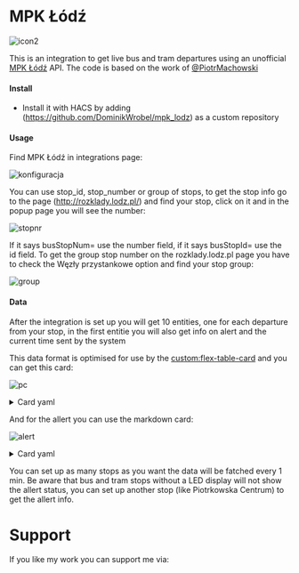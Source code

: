 # MPK Łódź

![icon2](https://github.com/user-attachments/assets/f781b344-b2f0-4107-873e-b159c66fdcb9)

This is an integration to get live bus and tram departures using an unofficial [MPK Łódź](https://www.mpk.lodz.pl/) API. The code is based on the work of [@PiotrMachowski](https://github.com/PiotrMachowski/Home-Assistant-custom-components-MPK-Lodz)

#### Install

- Install it with HACS by adding (https://github.com/DominikWrobel/mpk_lodz) as a custom repository

#### Usage

Find MPK Łódź in integrations page:

![konfiguracja](https://github.com/user-attachments/assets/c07bda54-d290-4cb9-8e08-61fd1413d892)

You can use stop_id, stop_number or group of stops, to get the stop info go to the page (http://rozklady.lodz.pl/) and find your stop, click on it and in the popup page you will see the number:

![stopnr](https://github.com/user-attachments/assets/3f782c06-be82-40d0-a38a-af9ca50045ac)

If it says busStopNum= use the number field, if it says busStopId= use the id field. To get the group stop number on the rozklady.lodz.pl page you have to check the Węzły przystankowe option and find your stop group:

![group](https://github.com/user-attachments/assets/431dadd6-453d-4966-a78e-355d195eabf5)


#### Data

After the integration is set up you will get 10 entities, one for each departure from your stop, in the first entitie you will also get info on alert and the current time sent by the system

This data format is optimised for use by the [custom:flex-table-card](https://github.com/custom-cards/flex-table-card) and you can get this card:

![pc](https://github.com/user-attachments/assets/9838b462-210e-4dfd-8657-5dbca5fba444)

<details>
<summary>Card yaml</summary>
  
```
type: custom:flex-table-card
entities:
  include:
    - sensor.mpk_lodz_group_1_piotrkowska_centrum_0
    - sensor.mpk_lodz_group_1_piotrkowska_centrum_1
    - sensor.mpk_lodz_group_1_piotrkowska_centrum_2
    - sensor.mpk_lodz_group_1_piotrkowska_centrum_3
    - sensor.mpk_lodz_group_1_piotrkowska_centrum_4
    - sensor.mpk_lodz_group_1_piotrkowska_centrum_5
    - sensor.mpk_lodz_group_1_piotrkowska_centrum_6
    - sensor.mpk_lodz_group_1_piotrkowska_centrum_7
    - sensor.mpk_lodz_group_1_piotrkowska_centrum_8
    - sensor.mpk_lodz_group_1_piotrkowska_centrum_9
columns:
  - name: " "
    icon: mdi:unicorn-variant
    data: line
    align: c
    modify: |-
      if (x.length == 0) {
       " ";
      } else {
        const lineNumber = parseInt(x);
        let icon = '';
        let style = '';
        switch(true) {
        case x.includes('N'):
          icon = 'mdi:bus';
          style = 'background-color: darkblue; color: lightgray;';
          break;
        case x.includes('6.'):
          icon = 'mdi:bus';
          style = 'color: green;';
          break;
        case !isNaN(lineNumber) && lineNumber >= 1 && lineNumber <= 49:
          icon = 'mdi:tram';
          style = 'color: orange;';
          break;
        case !isNaN(lineNumber) && lineNumber >= 50 && lineNumber <= 99:
          icon = 'mdi:bus';
          style = 'color: green;';
          break;
        case x.includes('Z'):
          icon = 'mdi:bus';
          style = 'color: green;';
          break;
        case x.includes('O'):
          icon = 'mdi:tram';
          style = 'color: orange;';
          break;
        case x.includes('100'):
          icon = 'mdi:bus';
          style = 'color: green;';
          break;
        case x.includes('151'):
          icon = 'mdi:bus';
          style = 'background-color: darkblue; color: lightgray;';
          break;
        case x.includes('102'):
          icon = 'mdi:bus';
          style = 'background-color: magenta; color: white;';
          break;
        case x.includes('C'):
          icon = 'mdi:tram';
          style = 'color: orange;';
          break;
        default:
          icon = 'mdi:bus';
      }
        '<div style="' + style + '"><ha-icon icon="' + icon + '"></ha-icon> ' + x + '</div>';
      }
  - name: Piotrkowska Centrum
    data: direction
    align: center
    modify: if(x.length == 0){" "}else{x}
  - name: " "
    icon: mdi:information-slab-circle-outline
    data: features
    align: c
  - name: " "
    data: time
    align: center
    modify: |-
      if (x.length == 0) {
        " ";
      } else {
        let style = '';
        let cssClass = '';
        if (x === '<1min') {
          style = 'color: red;';
          cssClass = 'blink';
        } else if (x.includes(':')) {
          style = 'color: lightgray;';
        } else {
          const minutes = parseInt(x);
          if (minutes === 1) {
            style = 'color: red;';
          } else if (minutes >= 2 && minutes <= 5) {
            style = 'color: yellow;';
          } else if (minutes >= 6) {
            style = 'color: green;';
          } else {
            style = 'color: gray;';
          }
        }
        '<div class="' + cssClass + '" style="' + style + '">' + x + '</div>';
      }
css:
  thead th:nth-child(1): "color: #4682B4;"
  thead th:nth-child(2): "color: #4682B4;"
  thead th:nth-child(3): "color: #4682B4;"
  thead th:nth-child(4): "color: #4682B4;"
  tbody tr td:nth-child(1)+: "min-width: 55px;width: 55px;"
  tbody tr td:nth-child(4)+: "min-width: 50px;width: 50px;"
  tbody tr td:nth-child(2)+: "min-width: 150px;width: 210px;"
  tbody tr td:nth-child(3)+: "min-width: 49px;width: 49px;"
  table+: "padding-bottom: 4px;"
  tbody tr:nth-child(even): "background-color: #a2542f6;"
  tbody tr:nth-child(odd): "background-color: #a2542f6;"
card_mod:
  style: |
    @keyframes blink {
      0% { opacity: 1; }
      50% { opacity: 0; }
      100% { opacity: 1; }
    }
    .blink {
      animation: blink 1s linear infinite;
    }
    ha-card {
      overflow: visible !important;
    }
    thead th:nth-child(4)::after {
      content: "{{ (state_attr("sensor.mpk_lodz_group_1_piotrkowska_centrum_0", "current_time")) }}";
    }
```
</details>

And for the allert you can use the markdown card:

![alert](https://github.com/user-attachments/assets/e8a93940-9ed7-4d06-8b62-be343501d1a7)

<details>
<summary>Card yaml</summary>
  
```
type: markdown
content: >
  <center> {{ (state_attr("sensor.mpk_lodz_group_1_piotrkowska_centrum_0",
  "alert")) }} </center>
```
</details>

You can set up as many stops as you want the data will be fatched every 1 min. Be aware that bus and tram stops without a LED display will not show the allert status, you can set up another stop (like Piotrkowska Centrum) to get the allert info.


# Support

If you like my work you can support me via:

<figure class="wp-block-image size-large"><a href="https://www.buymeacoffee.com/dominikjwrc"><img src="https://homeassistantwithoutaplan.files.wordpress.com/2023/07/coffe-3.png?w=182" alt="" class="wp-image-64"/></a></figure>
